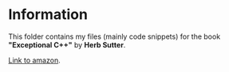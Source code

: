 # Information
This folder contains my files (mainly code snippets) for the book  **"Exceptional C++"** by **Herb Sutter**.

[Link to amazon](https://www.amazon.com/Exceptional-Engineering-Programming-Problems-Solutions/dp/0201615622).
